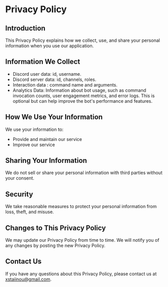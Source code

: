 # Privacy Policy

## Introduction
This Privacy Policy explains how we collect, use, and share your personal information when you use our application.

## Information We Collect
- Discord user data: id, username.
- Discord server data: id, channels, roles.
- Interaction data : command name and arguments.
- Analytics Data: Information about bot usage, such as command invocation counts, user engagement metrics, and error logs. This is optional but can help improve the bot's performance and features.

## How We Use Your Information
We use your information to:
- Provide and maintain our service
- Improve our service

## Sharing Your Information
We do not sell or share your personal information with third parties without your consent.

## Security
We take reasonable measures to protect your personal information from loss, theft, and misuse.

## Changes to This Privacy Policy
We may update our Privacy Policy from time to time. We will notify you of any changes by posting the new Privacy Policy.

## Contact Us
If you have any questions about this Privacy Policy, please contact us at xstaiinou@gmail.com.

